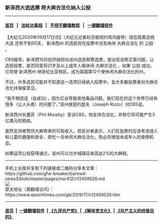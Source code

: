 ### 新泽西大选选票 将大麻合法化纳入公投
------------------------

#### [首页](https://github.com/gfw-breaker/banned-news3/blob/master/README.md) &nbsp;&nbsp;|&nbsp;&nbsp; [法轮功真相](https://github.com/begood0513/basic/blob/master/README.md)  &nbsp;&nbsp;|&nbsp;&nbsp; [手把手翻墙教程](https://github.com/gfw-breaker/guides/wiki)  &nbsp;&nbsp;|&nbsp;&nbsp; [一键翻墙软件](https://github.com/gfw-breaker/nogfw/blob/master/README.md)  



<div><p>
 【大纪元2020年09月17日讯】（大纪元记者赵芬妮纽约简讯报导）现在距离总统
 <ok href="https://www.epochtimes.com/gb/tag/%E5%A4%A7%E9%80%89.html">
  大选
 </ok>
 还有不到50天，
 <ok href="https://www.epochtimes.com/gb/tag/%E6%96%B0%E6%B3%BD%E8%A5%BF%E5%B7%9E.html">
  新泽西州
 </ok>
 的选民将在投票中涉及休闲
 <ok href="https://www.epochtimes.com/gb/tag/%E5%A4%A7%E9%BA%BB%E5%90%88%E6%B3%95%E5%8C%96.html">
  大麻合法化
 </ok>
 的
 <ok href="https://www.epochtimes.com/gb/tag/%E5%85%AC%E6%8A%95.html">
  公投
 </ok>
 。
</p>
<p>
 CBS报导，新泽西10月初开始将向该州选民邮寄选票，提出宪法修正案问题，让选民投票，是否同意将21岁及以上成年人吸休闲
 <ok href="https://www.epochtimes.com/gb/tag/%E5%A4%A7%E9%BA%BB%E5%90%88%E6%B3%95%E5%8C%96.html">
  大麻合法化
 </ok>
 。如果
 <ok href="https://www.epochtimes.com/gb/tag/%E5%85%AC%E6%8A%95.html">
  公投
 </ok>
 成功，它将使
 <ok href="https://www.epochtimes.com/gb/tag/%E6%96%B0%E6%B3%BD%E8%A5%BF%E5%B7%9E.html">
  新泽西州
 </ok>
 继哥伦比亚特区，成为美国第12个使休闲大麻合法化的州。
</p>
<p>
 不过，许多选民可能并不知道这一选项已经纳入投票中，且大多数投票者对大麻合法化持保留意见。
</p>
<p>
 “我不相信这（会成功），因为它会导致其他毒品问题，我们现在的这个世界已经有很多（让人头疼）的问题了。”该州居民约瑟夫（Joseph Rizzo）对CBS说。
</p>
<p>
 新泽西州长墨菲（Phil Murphy）告诉CBS，他支持合法化，并称它将可能产生3亿美元的税收。
</p>
<p>
 虽然支持者赞同大麻带来的可观收入，但反对者表示，人们在投票时应该考虑成人和儿童的健康和安全，担忧一旦休闲大麻合法化，势必将增加未成年人的使用机会。
</p>
<p>
 如果这项公投获得通过，该州可以允许城镇征收高达2%的大麻税。
</p>
</div>
<hr/>
手机上长按并复制下列链接或二维码分享本文章：<br/>
https://github.com/gfw-breaker/banned-news3/blob/master/pages/nsc412/n12409026.md <br/>
<a href='https://github.com/gfw-breaker/banned-news3/blob/master/pages/nsc412/n12409026.md'><img src='https://github.com/gfw-breaker/banned-news3/blob/master/pages/nsc412/n12409026.md.png'/></a> <br/>
原文地址（需翻墙访问）：https://www.epochtimes.com/gb/20/9/17/n12409026.htm


------------------------
#### [首页](https://github.com/gfw-breaker/banned-news3/blob/master/README.md) &nbsp;|&nbsp; [一键翻墙软件](https://github.com/gfw-breaker/nogfw/blob/master/README.md) &nbsp;| [《九评共产党》](https://github.com/gfw-breaker/9ping.md/blob/master/README.md#九评之一评共产党是什么) | [《解体党文化》](https://github.com/gfw-breaker/jtdwh.md/blob/master/README.md) | [《共产主义的终极目的》](https://github.com/gfw-breaker/gczydzjmd.md/blob/master/README.md)


<img src='http://gfw-breaker.win/banned-news3/pages/nsc412/n12409026.md' width='0px' height='0px'/>